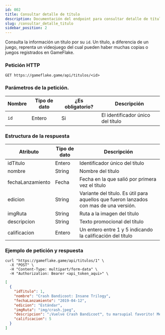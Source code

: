 ```yaml
---
id: 002 
title: Consultar detalle de título
description: Documentación del endpoint para consultar detalle de título
slug: /consultar_detalle_titulo
sidebar_position: 2
---
```


Consulta la información un título por su `id`. Un título, a diferencia de un juego, 
reprenta un videojuego del cual pueden haber muchas copias o juegos registrados en GameFlake.

### Petición HTTP
`GET https://gameflake.game/api/titulos/<id>`

### Parámetros de la petición.
| Nombre      | Tipo de dato | ¿Es obligatorio? | Descripción                        |
| ----------- | ------------ | ---------------- | -----------------------------------|
| `id`        | Entero       | Si               | El identificador único del título  |


### Estructura de la respuesta

| Atributo         | Tipo de dato | Descripción                                                                            |
| ---------------- | ------------ | -------------------------------------------------------------------------------------- |
| idTitulo         | Entero       | Identificador único del título                                                         |
| nombre           | String       | Nombre del título                                                                      |
| fechaLanzamiento | Fecha        | Fecha en la que salió por primera vez el título                                        |
| edicion          | String       | Variante del título. Es útil para aquellos que fueron lanzados con mas de una versión. |
| imgRuta          | String       | Ruta a la imagen del título                                                            |
| descripcion      | String       | Texto promocional del título                                                           |
| calificacion     | Entero       | Un entero entre 1 y 5 indicando la calificación del título                             |


### Ejemplo de petición y respuesta
```shell title="Ejemplo de petición"
curl "https://gameflake.game/api/titulos/1" \
  -X "POST" \
  -H "Content-Type: multipart/form-data" \
  -H "Authorization: Bearer <api_token_aqui>" \
```

```json title="Ejemplo de respuesta"
[
  {
    "idTitulo": 1,
    "nombre": "Crash Bandicoot: Insane Trilogy",
    "fechaLanzamiento": "2019-04-12",
    "edicion": "Estándar",
    "imgRuta": "img/crash.jpeg",
    "descripcion": "¡Vuelve Crash Bandicoot™, tu marsupial favorito! Mejorado, embelesado y listo para bailar con la colección de juegos La trilogía. Ahora puedes disfrutar de Crash Bandicoot™ como nunca antes. Gira, salta, rompe, enfréntate a los épicos desafíos y vive las aventuras de los tres juegos con los que empezó todo: Crash Bandicoot™, Crash Bandicoot™ 2: Cortex Strikes Back y Crash Bandicoot™: Warped. ¡Vuelve a vivir tus momentos favoritos de Crash con gráficos remasterizados y prepárate para disfrutar a tope!",
    "calificacion": 5
  }
]
```
